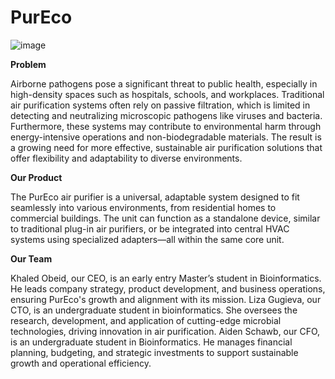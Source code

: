 # PurEco
![image](https://github.com/user-attachments/assets/379ff7fc-8716-43de-b9c5-9110e526bba0)

**Problem**

Airborne pathogens pose a significant threat to public health, especially in high-density spaces such as hospitals, schools, and workplaces. Traditional air purification systems often rely on passive filtration, which is limited in detecting and neutralizing microscopic pathogens like viruses and bacteria. Furthermore, these systems may contribute to environmental harm through energy-intensive operations and non-biodegradable materials. The result is a growing need for more effective, sustainable air purification solutions that offer flexibility and adaptability to diverse environments.

**Our Product**

The PurEco air purifier is a universal, adaptable system designed to fit seamlessly into various environments, from residential homes to commercial buildings. The unit can function as a standalone device, similar to traditional plug-in air purifiers, or be integrated into central HVAC systems using specialized adapters—all within the same core unit.

**Our Team**

Khaled Obeid, our CEO, is an early entry Master’s student in Bioinformatics. He leads company strategy, product development, and business operations, ensuring PurEco's growth and alignment with its mission.
Liza Gugieva, our CTO, is an undergraduate student in bioinformatics. She oversees the research, development, and application of cutting-edge microbial technologies, driving innovation in air purification.
Aiden Schawb, our CFO, is an undergraduate student in Bioinformatics. He manages financial planning, budgeting, and strategic investments to support sustainable growth and operational efficiency.

